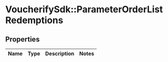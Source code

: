 # VoucherifySdk::ParameterOrderListRedemptions

## Properties

| Name | Type | Description | Notes |
| ---- | ---- | ----------- | ----- |

